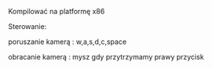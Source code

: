 Kompilować na platformę x86

Sterowanie:

  poruszanie kamerą : w,a,s,d,c,space
  
  obracanie kamerą : mysz gdy przytrzymamy prawy przycisk 
